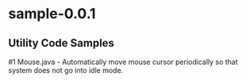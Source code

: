# sample-0.0.1
## Utility Code Samples
#1 Mouse.java - Automatically move mouse cursor periodically so that system does not go into idle mode.
